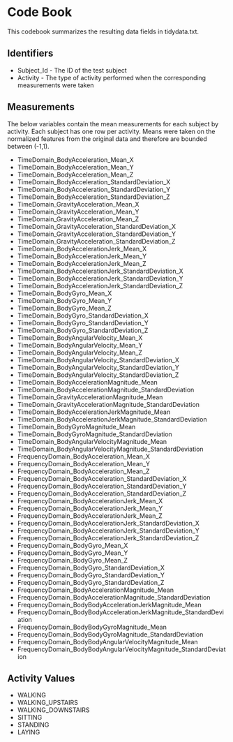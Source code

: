 # Code Book
This codebook summarizes the resulting data fields in tidydata.txt.
## Identifiers
* Subject_Id - The ID of the test subject
* Activity - The type of activity performed when the corresponding measurements were taken
## Measurements
The below variables contain the mean measurements for each subject by activity.  Each subject has one row per activity.  Means were taken on the normalized features from the original data and therefore are bounded between (-1,1).

* TimeDomain_BodyAcceleration_Mean_X
* TimeDomain_BodyAcceleration_Mean_Y
* TimeDomain_BodyAcceleration_Mean_Z
* TimeDomain_BodyAcceleration_StandardDeviation_X
* TimeDomain_BodyAcceleration_StandardDeviation_Y
* TimeDomain_BodyAcceleration_StandardDeviation_Z
* TimeDomain_GravityAcceleration_Mean_X
* TimeDomain_GravityAcceleration_Mean_Y
* TimeDomain_GravityAcceleration_Mean_Z
* TimeDomain_GravityAcceleration_StandardDeviation_X
* TimeDomain_GravityAcceleration_StandardDeviation_Y
* TimeDomain_GravityAcceleration_StandardDeviation_Z
* TimeDomain_BodyAccelerationJerk_Mean_X
* TimeDomain_BodyAccelerationJerk_Mean_Y
* TimeDomain_BodyAccelerationJerk_Mean_Z
* TimeDomain_BodyAccelerationJerk_StandardDeviation_X
* TimeDomain_BodyAccelerationJerk_StandardDeviation_Y
* TimeDomain_BodyAccelerationJerk_StandardDeviation_Z
* TimeDomain_BodyGyro_Mean_X
* TimeDomain_BodyGyro_Mean_Y
* TimeDomain_BodyGyro_Mean_Z
* TimeDomain_BodyGyro_StandardDeviation_X
* TimeDomain_BodyGyro_StandardDeviation_Y
* TimeDomain_BodyGyro_StandardDeviation_Z
* TimeDomain_BodyAngularVelocity_Mean_X
* TimeDomain_BodyAngularVelocity_Mean_Y
* TimeDomain_BodyAngularVelocity_Mean_Z
* TimeDomain_BodyAngularVelocity_StandardDeviation_X
* TimeDomain_BodyAngularVelocity_StandardDeviation_Y
* TimeDomain_BodyAngularVelocity_StandardDeviation_Z
* TimeDomain_BodyAccelerationMagnitude_Mean
* TimeDomain_BodyAccelerationMagnitude_StandardDeviation
* TimeDomain_GravityAccelerationMagnitude_Mean
* TimeDomain_GravityAccelerationMagnitude_StandardDeviation
* TimeDomain_BodyAccelerationJerkMagnitude_Mean
* TimeDomain_BodyAccelerationJerkMagnitude_StandardDeviation
* TimeDomain_BodyGyroMagnitude_Mean
* TimeDomain_BodyGyroMagnitude_StandardDeviation
* TimeDomain_BodyAngularVelocityMagnitude_Mean
* TimeDomain_BodyAngularVelocityMagnitude_StandardDeviation
* FrequencyDomain_BodyAcceleration_Mean_X
* FrequencyDomain_BodyAcceleration_Mean_Y
* FrequencyDomain_BodyAcceleration_Mean_Z
* FrequencyDomain_BodyAcceleration_StandardDeviation_X
* FrequencyDomain_BodyAcceleration_StandardDeviation_Y
* FrequencyDomain_BodyAcceleration_StandardDeviation_Z
* FrequencyDomain_BodyAccelerationJerk_Mean_X
* FrequencyDomain_BodyAccelerationJerk_Mean_Y
* FrequencyDomain_BodyAccelerationJerk_Mean_Z
* FrequencyDomain_BodyAccelerationJerk_StandardDeviation_X
* FrequencyDomain_BodyAccelerationJerk_StandardDeviation_Y
* FrequencyDomain_BodyAccelerationJerk_StandardDeviation_Z
* FrequencyDomain_BodyGyro_Mean_X
* FrequencyDomain_BodyGyro_Mean_Y
* FrequencyDomain_BodyGyro_Mean_Z
* FrequencyDomain_BodyGyro_StandardDeviation_X
* FrequencyDomain_BodyGyro_StandardDeviation_Y
* FrequencyDomain_BodyGyro_StandardDeviation_Z
* FrequencyDomain_BodyAccelerationMagnitude_Mean
* FrequencyDomain_BodyAccelerationMagnitude_StandardDeviation
* FrequencyDomain_BodyBodyAccelerationJerkMagnitude_Mean
* FrequencyDomain_BodyBodyAccelerationJerkMagnitude_StandardDeviation
* FrequencyDomain_BodyBodyGyroMagnitude_Mean
* FrequencyDomain_BodyBodyGyroMagnitude_StandardDeviation
* FrequencyDomain_BodyBodyAngularVelocityMagnitude_Mean
* FrequencyDomain_BodyBodyAngularVelocityMagnitude_StandardDeviation
## Activity Values
* WALKING 
* WALKING_UPSTAIRS
* WALKING_DOWNSTAIRS
* SITTING
* STANDING
* LAYING
